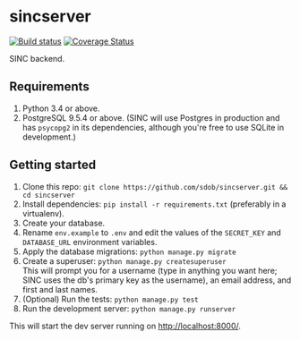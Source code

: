 # sincserver

[![Build status](https://travis-ci.org/sdob/sincserver.svg?branch=master)](https://travis-ci.org/sdob/sincserver/branches)
[![Coverage Status](https://coveralls.io/repos/github/sdob/sincserver/badge.svg?branch=master)](https://coveralls.io/github/sdob/sincserver?branch=master)

SINC backend.

## Requirements

1. Python 3.4 or above.
1. PostgreSQL 9.5.4 or above. (SINC will use Postgres in production and has
`psycopg2` in its dependencies, although you're free to use SQLite in development.)

## Getting started

1. Clone this repo: `git clone https://github.com/sdob/sincserver.git && cd sincserver`
1. Install dependencies: `pip install -r requirements.txt` (preferably in a virtualenv).
1. Create your database.
1. Rename `env.example` to `.env` and edit the values of the
`SECRET_KEY` and `DATABASE_URL` environment variables.
1. Apply the database migrations: `python manage.py migrate`
1. Create a superuser: `python manage.py createsuperuser`  
   This will prompt you for a username (type in anything you want here; SINC uses
   the db's primary key as the username), an email address, and first and last names.
1. (Optional) Run the tests: `python manage.py test`
1. Run the development server: `python manage.py runserver`

This will start the dev server running on [http://localhost:8000/](http://localhost:8000/).
